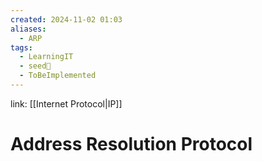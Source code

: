 ```yaml
---
created: 2024-11-02 01:03
aliases:
  - ARP
tags:
  - LearningIT
  - seed🌱
  - ToBeImplemented
---
```


link: [[Internet Protocol|IP]]

# Address Resolution Protocol
